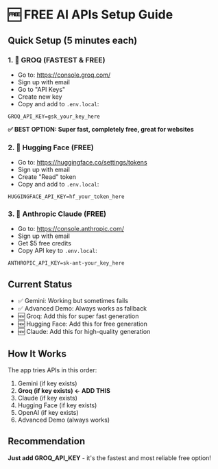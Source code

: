 # 🆓 FREE AI APIs Setup Guide

## Quick Setup (5 minutes each)

### 1. 🚀 **GROQ (FASTEST & FREE)**
- Go to: https://console.groq.com/
- Sign up with email
- Go to "API Keys" 
- Create new key
- Copy and add to `.env.local`:
```
GROQ_API_KEY=gsk_your_key_here
```
**✅ BEST OPTION: Super fast, completely free, great for websites**

### 2. 🤗 **Hugging Face (FREE)**
- Go to: https://huggingface.co/settings/tokens
- Sign up with email
- Create "Read" token
- Copy and add to `.env.local`:
```
HUGGINGFACE_API_KEY=hf_your_token_here
```

### 3. 🧠 **Anthropic Claude (FREE)**
- Go to: https://console.anthropic.com/
- Sign up with email
- Get $5 free credits
- Copy API key to `.env.local`:
```
ANTHROPIC_API_KEY=sk-ant-your_key_here
```

## Current Status
- ✅ Gemini: Working but sometimes fails
- ✅ Advanced Demo: Always works as fallback
- 🆕 Groq: Add this for super fast generation
- 🆕 Hugging Face: Add this for free generation
- 🆕 Claude: Add this for high-quality generation

## How It Works
The app tries APIs in this order:
1. Gemini (if key exists)
2. **Groq (if key exists) ← ADD THIS**
3. Claude (if key exists)
4. Hugging Face (if key exists)
5. OpenAI (if key exists)
6. Advanced Demo (always works)

## Recommendation
**Just add GROQ_API_KEY** - it's the fastest and most reliable free option!
